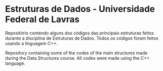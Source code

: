 # Estruturas de Dados - Universidade Federal de Lavras
Repositório contendo alguns dos códigos das principais estruturas feitos durante a disciplina de Estruturas de Dados. Todos os códigos foram feitos usando a linguagem C++.

Repository containing some of the codes of the main structures made during the Data Structures course. All codes were made using the C++ language.
